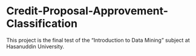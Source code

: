 # Credit-Proposal-Approvement-Classification
This project is the final test of the “Introduction to Data Mining” subject at Hasanuddin University.
